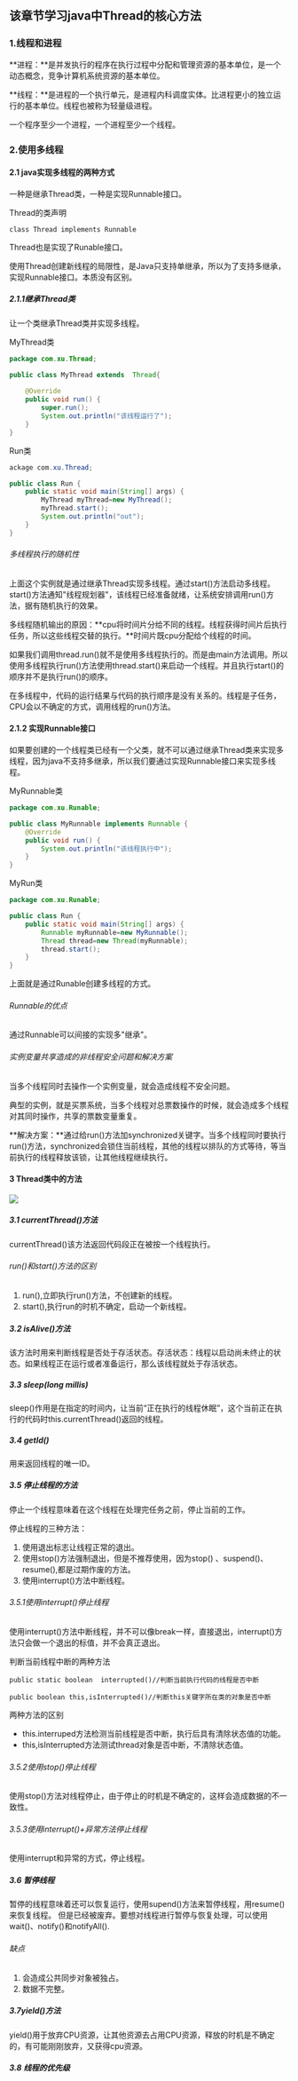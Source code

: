 ## 该章节学习java中Thread的核心方法

### 1.线程和进程

**进程：**是并发执行的程序在执行过程中分配和管理资源的基本单位，是一个动态概念，竞争计算机系统资源的基本单位。

**线程：**是进程的一个执行单元，是进程内科调度实体。比进程更小的独立运行的基本单位。线程也被称为轻量级进程。

一个程序至少一个进程，一个进程至少一个线程。

### 2.使用多线程

#### 2.1 java实现多线程的两种方式

一种是继承Thread类，一种是实现Runnable接口。

Thread的类声明

```
class Thread implements Runnable
```

Thread也是实现了Runable接口。

使用Thread创建新线程的局限性，是Java只支持单继承，所以为了支持多继承，实现Runnable接口。本质没有区别。

##### 2.1.1继承Thread类

让一个类继承Thread类并实现多线程。

MyThread类

```java
package com.xu.Thread;

public class MyThread extends  Thread{
    
    @Override
    public void run() {
        super.run();
        System.out.println("该线程运行了");
    }
}

```

Run类

```java
ackage com.xu.Thread;

public class Run {
    public static void main(String[] args) {
        MyThread myThread=new MyThread();
        myThread.start();
        System.out.println("out");
    }
}
```

###### 多线程执行的随机性

上面这个实例就是通过继承Thread实现多线程。通过start()方法启动多线程。start()方法通知"线程规划器"，该线程已经准备就绪，让系统安排调用run()方法，据有随机执行的效果。

多线程随机输出的原因：**cpu将时间片分给不同的线程。线程获得时间片后执行任务，所以这些线程交替的执行。**时间片既cpu分配给个线程的时间。

如果我们调用thread.run()就不是使用多线程执行的。而是由main方法调用。所以使用多线程执行run()方法使用thread.start()来启动一个线程。并且执行start()的顺序并不是执行run()的顺序。

在多线程中，代码的运行结果与代码的执行顺序是没有关系的。线程是子任务，CPU会以不确定的方式，调用线程的run()方法。

#### 2.1.2  实现Runnable接口

如果要创建的一个线程类已经有一个父类，就不可以通过继承Thread类来实现多线程，因为java不支持多继承，所以我们要通过实现Runnable接口来实现多线程。

MyRunnable类

```java
package com.xu.Runable;

public class MyRunnable implements Runnable {
    @Override
    public void run() {
        System.out.println("该线程执行中");
    }
}

```

MyRun类

```java
package com.xu.Runable;

public class Run {
    public static void main(String[] args) {
        Runnable myRunnable=new MyRunnable();
        Thread thread=new Thread(myRunnable);
        thread.start();
    }
}
```

上面就是通过Runable创建多线程的方式。

###### Runnable的优点

通过Runnable可以间接的实现多"继承"。

###### 实例变量共享造成的非线程安全问题和解决方案

当多个线程同时去操作一个实例变量，就会造成线程不安全问题。

典型的实例，就是买票系统，当多个线程对总票数操作的时候，就会造成多个线程对其同时操作，共享的票数变量重复。

**解决方案：**通过给run()方法加synchronized关键字。当多个线程同时要执行run()方法，synchronized会锁住当前线程，其他的线程以排队的方式等待，等当前执行的线程释放该锁，让其他线程继续执行。

#### 3  Thread类中的方法

![](https://ftp.bmp.ovh/imgs/2020/09/9b9210b279b6eb3d.jpg)

##### 3.1 currentThread()方法

currentThread()该方法返回代码段正在被按一个线程执行。  

###### run()和start()方法的区别

1. run(),立即执行run()方法，不创建新的线程。
2. start(),执行run的时机不确定，启动一个新线程。

##### 3.2  isAlive()方法

该方法时用来判断线程是否处于存活状态。存活状态：线程以启动尚未终止的状态。如果线程正在运行或者准备运行，那么该线程就处于存活状态。

##### 3.3 sleep(long millis)

sleep()作用是在指定的时间内，让当前“正在执行的线程休眠”，这个当前正在执行的代码时this.currentThread()返回的线程。

##### 3.4 getId()

用来返回线程的唯一ID。

##### 3.5 停止线程的方法

停止一个线程意味着在这个线程在处理完任务之前，停止当前的工作。

停止线程的三种方法：

1. 使用退出标志让线程正常的退出。
2. 使用stop()方法强制退出，但是不推荐使用，因为stop() 、suspend()、resume(),都是过期作废的方法。
3. 使用interrupt()方法中断线程。

###### 3.5.1使用interrupt()停止线程

使用interrupt()方法中断线程，并不可以像break一样，直接退出，interrupt()方法只会做一个退出的标值，并不会真正退出。

判断当前线程中断的两种方法

```
public static boolean  interrupted()//判断当前执行代码的线程是否中断
```

```
public boolean this,isInterrupted()//判断this关键字所在类的对象是否中断
```

两种方法的区别

- this.interruped方法检测当前线程是否中断，执行后具有清除状态值的功能。
-  this,isInterrupted方法测试thread对象是否中断，不清除状态值。

###### 3.5.2使用stop()停止线程

使用stop()方法对线程停止，由于停止的时机是不确定的，这样会造成数据的不一致性。

###### 3.5.3使用interrupt()+异常方法停止线程

使用interrupt和异常的方式，停止线程。

##### 3.6 暂停线程 

暂停的线程意味着还可以恢复运行，使用supend()方法来暂停线程，用resume()来恢复线程。 但是已经被废弃。要想对线程进行暂停与恢复处理，可以使用wait()、notify()和notifyAll().

###### 缺点

1. 会造成公共同步对象被独占。
2. 数据不完整。

##### 3.7yield()方法

yield()用于放弃CPU资源，让其他资源去占用CPU资源，释放的时机是不确定的，有可能刚刚放弃，又获得cpu资源。

##### 3.8 线程的优先级





###### 

